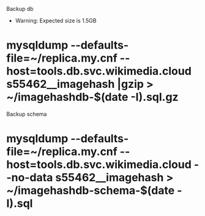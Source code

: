 Backup db
- Warning: Expected size is 1.5GB
# mysqldump --defaults-file=~/replica.my.cnf --host=tools.db.svc.wikimedia.cloud s55462__imagehash |gzip > ~/imagehashdb-$(date -I).sql.gz

Backup schema
# mysqldump --defaults-file=~/replica.my.cnf --host=tools.db.svc.wikimedia.cloud --no-data s55462__imagehash > ~/imagehashdb-schema-$(date -I).sql

